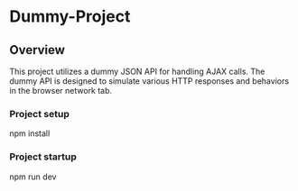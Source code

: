 # Dummy-Project

## Overview

This project utilizes a dummy JSON API for handling AJAX calls. The dummy API is designed to simulate various HTTP responses and behaviors in the browser network tab.

### Project setup <br>

npm install

### Project startup <br>

npm run dev

